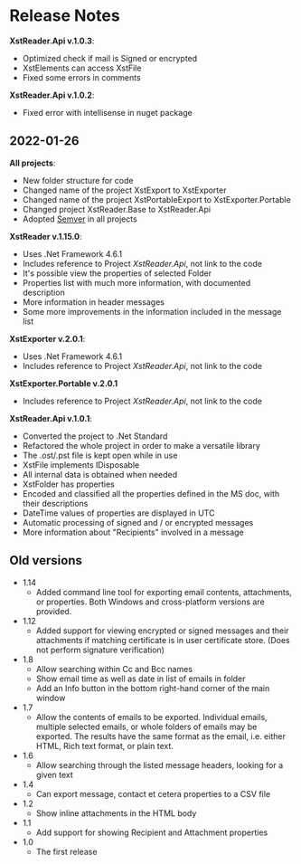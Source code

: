 # Release Notes
**XstReader.Api v.1.0.3**:
* Optimized check if mail is Signed or encrypted
* XstElements can access XstFile
* Fixed some errors in comments

**XstReader.Api v.1.0.2**:
* Fixed error with intellisense in nuget package

## 2022-01-26
**All projects**:
* New folder structure for code
* Changed name of the project XstExport to XstExporter
* Changed name of the project XstPortableExport to XstExporter.Portable
* Changed project XstReader.Base to XstReader.Api
* Adopted [Semver](https://semver.org/) in all projects

**XstReader v.1.15.0**:
* Uses .Net Framework 4.6.1
* Includes reference to Project *XstReader.Api*, not link to the code
* It's possible view the properties of selected Folder
* Properties list with much more information, with documented description
* More information in header messages
* Some more improvements in the information included in the message list

**XstExporter v.2.0.1**:
* Uses .Net Framework 4.6.1
* Includes reference to Project *XstReader.Api*, not link to the code

**XstExporter.Portable v.2.0.1**
* Includes reference to Project *XstReader.Api*, not link to the code

**XstReader.Api v.1.0.1**:
* Converted the project to .Net Standard
* Refactored the whole project in order to make a versatile library
* The .ost/.pst file is kept open while in use
* XstFile implements IDisposable
* All internal data is obtained when needed
* XstFolder has properties
* Encoded and classified all the properties defined in the MS doc, with their descriptions
* DateTime values of properties are displayed in UTC
* Automatic processing of signed and / or encrypted messages
* More information about "Recipients" involved in a message

## Old versions

* 1.14
    * Added command line tool for exporting email contents, attachments, or properties. Both Windows and cross-platform versions are provided.
* 1.12
    * Added support for viewing encrypted or signed messages and their attachments if matching certificate is in user certificate store. (Does not perform signature verification)
* 1.8
    * Allow searching within Cc and Bcc names
    * Show email time as well as date in list of emails in folder
    * Add an Info button in the bottom right-hand corner of the main window
* 1.7
    * Allow the contents of emails to be exported. Individual emails, multiple selected emails, or whole folders of emails may be exported. The results have the same format as the email, i.e. either HTML, Rich text format, or plain text.  
* 1.6
    * Allow searching through the listed message headers, looking for a given text
* 1.4
    * Can export message, contact et cetera properties to a CSV file 
* 1.2
    * Show inline attachments in the HTML body 
* 1.1
    * Add support for showing Recipient and Attachment properties
* 1.0
    * The first release





